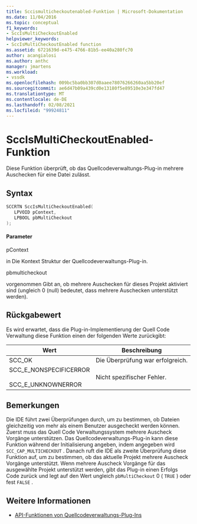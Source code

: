 ```yaml
---
title: Sccismulticheckoutenabled-Funktion | Microsoft-Dokumentation
ms.date: 11/04/2016
ms.topic: conceptual
f1_keywords:
- SccIsMultiCheckoutEnabled
helpviewer_keywords:
- SccIsMultiCheckoutEnabled function
ms.assetid: 6721639d-e475-4766-81b5-ee40a280fc70
author: acangialosi
ms.author: anthc
manager: jmartens
ms.workload:
- vssdk
ms.openlocfilehash: 009bc5ba0bb307d0aaee78076266260aa5bb20ef
ms.sourcegitcommit: ae6d47b09a439cd0e13180f5e89510e3e347fd47
ms.translationtype: MT
ms.contentlocale: de-DE
ms.lasthandoff: 02/08/2021
ms.locfileid: "99924811"
---
```

# <a name="sccismulticheckoutenabled-function"></a>SccIsMultiCheckoutEnabled-Funktion
Diese Funktion überprüft, ob das Quellcodeverwaltungs-Plug-in mehrere Auschecken für eine Datei zulässt.

## <a name="syntax"></a>Syntax

```cpp
SCCRTN SccIsMultiCheckoutEnabled(
   LPVOID pContext,
   LPBOOL pbMultiCheckout
);
```

#### <a name="parameters"></a>Parameter
 pContext

in Die Kontext Struktur der Quellcodeverwaltungs-Plug-in.

 pbmulticheckout

vorgenommen Gibt an, ob mehrere Auschecken für dieses Projekt aktiviert sind (ungleich 0 (null) bedeutet, dass mehrere Auschecken unterstützt werden).

## <a name="return-value"></a>Rückgabewert
 Es wird erwartet, dass die Plug-in-Implementierung der Quell Code Verwaltung diese Funktion einen der folgenden Werte zurückgibt:

|Wert|Beschreibung|
|-----------|-----------------|
|SCC_OK|Die Überprüfung war erfolgreich.|
|SCC_E_NONSPECIFICERROR<br /><br /> SCC_E_UNKNOWNERROR|Nicht spezifischer Fehler.|

## <a name="remarks"></a>Bemerkungen
 Die IDE führt zwei Überprüfungen durch, um zu bestimmen, ob Dateien gleichzeitig von mehr als einem Benutzer ausgecheckt werden können. Zuerst muss das Quell Code Verwaltungssystem mehrere Auscheck Vorgänge unterstützen. Das Quellcodeverwaltungs-Plug-in kann diese Funktion während der Initialisierung angeben, indem angegeben wird `SCC_CAP_MULTICHECKOUT` . Danach ruft die IDE als zweite Überprüfung diese Funktion auf, um zu bestimmen, ob das aktuelle Projekt mehrere Auscheck Vorgänge unterstützt. Wenn mehrere Auscheck Vorgänge für das ausgewählte Projekt unterstützt werden, gibt das Plug-in einen Erfolgs Code zurück und legt auf den Wert ungleich `pbMultiCheckout` 0 ( `TRUE` ) oder fest `FALSE` .

## <a name="see-also"></a>Weitere Informationen
- [API-Funktionen von Quellcodeverwaltungs-Plug-Ins](../extensibility/source-control-plug-in-api-functions.md)
